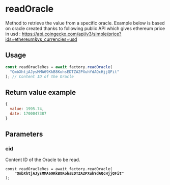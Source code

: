 # readOracle

Method to retrieve the value from a specific oracle.
Example below is based on oracle created thanks to following public API which gives ethereum price in usd : https://api.coingecko.com/api/v3/simple/price?ids=ethereum&vs_currencies=usd

## Usage

```javascript
const readOracleRes = await factory.readOracle(
  "QmbXhtjAJysMMA69KkB8KohsEDTZA2PXuhYdAQcHjjQFit"
); // Content ID of the Oracle
```

## Return value example

```javascript
{
  value: 1995.74,
  date: 1700047387
}
```

## Parameters

### cid

Content ID of the Oracle to be read.

<pre class="language-javascript"><code class="lang-javascript">const readOracleRes = await factory.readOracle(
<strong>    "QmbXhtjAJysMMA69KkB8KohsEDTZA2PXuhYdAQcHjjQFit"
</strong>);
</code></pre>
